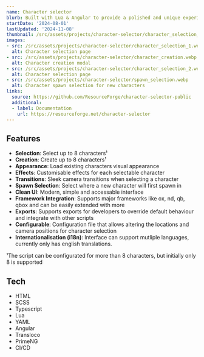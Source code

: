 ```yaml
---
name: Character selector
blurb: Built with Lua & Angular to provide a polished and unique experience for FiveM
startDate: '2024-08-01'
lastUpdated: '2024-11-08'
thumbnail: /src/assets/projects/character-selector/character_selection_1.webp
images:
- src: /src/assets/projects/character-selector/character_selection_1.webp
  alt: Character selection page
- src: /src/assets/projects/character-selector/character_creation.webp 
  alt: Character creation modal
- src: /src/assets/projects/character-selector/character_selection_2.webp 
  alt: Character selection page
- src: /src/assets/projects/character-selector/spawn_selection.webp 
  alt: Character spawn selection for new characters
links:
  source: https://github.com/ResourceForge/character-selector-public
  additional:
  - label: Documentation
    url: https://resourceforge.net/character-selector
---
```


## Features

- **Selection**: Select up to 8 characters¹
- **Creation**: Create up to 8 characters¹
- **Appearance**: Load existing characters visual appearance
- **Effects**: Customisable effects for each selectable character
- **Transitions**: Sleek camera transitions when selecting a character
- **Spawn Selection**: Select where a new character will first spawn in
- **Clean UI**: Modern, simple and accessable interface
- **Framework Integration**: Supports major frameworks like ox, nd, qb, qbox and can be easily extended with more
- **Exports**: Supports exports for developers to override default behaviour and integrate with other scripts
- **Configurable**: Configuration file that allows altering the locations and camera positions for character selection
- **Internationalisation (i18n)**: Interface can support mutliple languages, currently only has english translations.

¹The script can be configurated for more than 8 characters, but initially only 8 is supported

## Tech

- HTML
- SCSS
- Typescript
- Lua
- YAML
- Angular
- Transloco
- PrimeNG
- CI/CD
